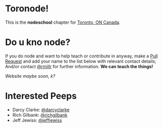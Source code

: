 # Toronode!

This is the **nodeschool** chapter for [Toronto, ON Canada](https://www.google.com/maps?q=toronto&es_sm=91&um=1&ie=UTF-8&sa=X&ei=iv0jVfCBHIimgwTOgYPwBw&ved=0CAgQ_AUoAg). 

# Do u kno node?

If you do node and want to help teach or contribute in anyway, make a [Pull Request](https://github.com/nodeschool/toronto/pulls) and add your name to the list below with relevant contact details; And/or contact [@rmillr](http://github.com/rmillr) for further information. **We can teach the things!**

*Website maybe soon, k?*

# Interested Peeps

- Darcy Clarke: [@darcyclarke](http://github.com/darcyclarke)
- Rich Gilbank: [@richgilbank](http://github.com/richgilbank)
- Jeff Jewiss: [@jeffjewiss](http://github.com/jeffjewiss)

